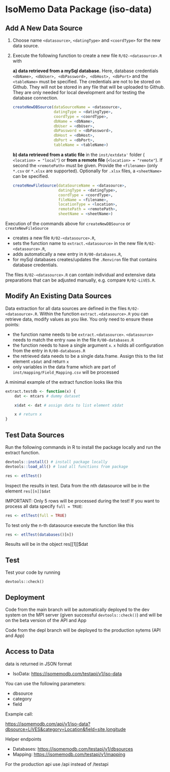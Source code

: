 # IsoMemo Data Package (iso-data)

## Add A New Data Source

1. Choose name `<datasource>`, `<datingType>` and `<coordType>` for the new data source.
2. Execute the following function to create a new file `R/02-<datasource>.R` with 

   **a) data retrieved from a mySql database.** Here, database credentials `<dbName>, <dbUser>, <dbPassword>, <dbHost>, <dbPort>` and the 
   `<tableName>` must be specified. The credentials are not to be stored on Github.
   They will not be stored in any file that will be uploaded to Github. They are only needed for
   local development and for testing the database connection.
   
   ```r
   createNewDBSource(dataSourceName = <datasource>,
                     datingType = <datingType>,
                     coordType = <coordType>,
                     dbName = <dbName>,
                     dbUser = <dbUser>,
                     dbPassword = <dbPassword>,
                     dbHost = <dbHost>,
                     dbPort = <dbPort>,
                     tableName = <tableName>)
   ```

   **b) data retrieved from a static file** in the `inst/extdata'` folder (` <location> = "local"`)  or **from a
   remote file** (`<location> = "remote"`). If second the `<remotePath>` must be given.
   Provide the `<filename>` (only `*.csv` or `*.xlsx` are supported). Optionally for `.xlsx` files,
   a `<sheetName>` can be specified.
 
   ```r
   createNewFileSource(dataSourceName = <datasource>,
                       datingType = <datingType>,
                       coordType = <coordType>,
                       fileName = <filename>,
                       locationType = <location>,
                       remotePath = <remotePath>,
                       sheetName = <sheetName>)
   ```

Execution of the commands above for `createNewDBSource` or `createNewFileSource` 

- creates a new file `R/02-<datasource>.R`,
- sets the function name to `extract.<datasource>` in the new file `R/02-<datasource>.R`,
- adds automatically a new entry in `R/00-databases.R`,
- for mySql databases creates/updates the `.Renviron` file that contains database credentials.

The files `R/02-<datasource>.R` can contain individual and extensive data preparations that can be
adjusted manually, e.g. compare `R/02-LiVES.R`.

## Modify An Existing Data Sources

Data extraction for all data sources are defined in the files `R/02-<datasource>.R`. Within the function `extract.<datasource>.R` you can retrieve data, modify values as you like. You only need to ensure these points:

- the function name needs to be `extract.<datasource>`. `<datasource>` needs to match the entry `name` in the file `R/00-databases.R`
- the function needs to have a single argument `x`. `x` holds all configuration from the entry in `R/00-databases.R`
- the retrieved data needs to be a single data.frame. Assign this to the list element `x$dat` and return `x`
- only variables in the data frame which are part of `inst/mapping/Field_Mapping.csv` will be processed

A minimal example of the extract function looks like this

```r
extract.testdb <- function(x) {
    dat <- mtcars # dummy dataset

    x$dat <- dat # assign data to list element x$dat

    x # return x
}
```

## Test Data Sources

Run the following commands in R to install the package locally and run the extract function.

```r
devtools::install() # install package locally
devtools::load_all() # load all functions from package

res <- etlTest()
```

Inspect the results in test. Data from the nth datasource will be in the element `res[[n]]$dat`

IMPORTANT: Only 5 rows will be processed during the test! If you want to process all data specify `full = TRUE`:

```r
res <- etlTest(full = TRUE)
```

To test only the n-th datasource execute the function like this
```r
res <- etlTest(databases()[n])
```

Results will be in the object res[[1]]$dat

## Test

Test your code by running

```
devtools::check()
```

## Deployment

Code from the main branch will be automatically deployed to the dev system on the MPI server (given successful `devtools::check()`) and will be on the beta version of the API and App

Code from the depl branch will be deployed to the production sytems (API and App)

## Access to Data

data is returned in JSON format

- IsoData: https://isomemodb.com/testapi/v1/iso-data

You can use the following parameters:

- dbsource
- category
- field

Example call:

https://isomemodb.com/api/v1/iso-data?dbsource=LiVES&category=Location&field=site,longitude

Helper endpoints

- Databases: https://isomemodb.com/testapi/v1/dbsources
- Mapping: https://isomemodb.com/testapi/v1/mapping

For the production api use /api instead of /testapi
